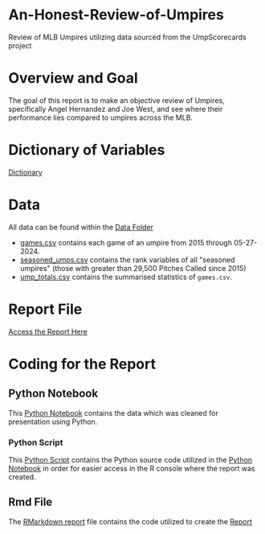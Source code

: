 # An-Honest-Review-of-Umpires
Review of MLB Umpires utilizing data sourced from the UmpScorecards project

# Overview and Goal

The goal of this report is to make an objective review of Umpires, specifically Angel Hernandez and Joe West, and see where their performance lies compared to umpires across the MLB. 

# Dictionary of Variables

[Dictionary](project_files/dictionary.md)

# Data

All data can be found within the [Data Folder](data)

- [games.csv](data/games.csv) contains each game of an umpire from 2015 through 05-27-2024.
- [seasoned_umps.csv](data/seasoned_umps.csv) contains the rank variables of all "seasoned umpires" (those with greater than 29,500 Pitches Called since 2015)
- [ump_totals.csv](data/ump_totals.csv) contains the summarised statistics of `games.csv`.

# Report File

[Access the Report Here](Report.pdf)

# Coding for the Report

## Python Notebook

This [Python Notebook](project_files/report.ipynb) contains the data which was cleaned for presentation using Python.

### Python Script

This [Python Script](report.py) contains the Python source code utilized in the [Python Notebook](project_files/report.ipynb) in order for easier access in the R console where the report was created.

## Rmd File

The [RMarkdown report](Report.Rmd) file contains the code utilized to create the [Report](Report.pdf)
